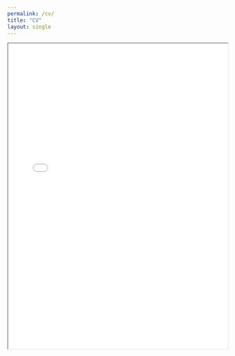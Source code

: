 ```yaml
---
permalink: /cv/
title: "CV"
layout: single
---
```

<div style="width: 100%; height:700">
<iframe src="/CV_Lu_Mar2024.pdf" width="100%" height="700">
This browser does not support PDFs. Please download the PDF to view it: <a href="/CV_Lu_Sep2023.pdf">Download PDF</a>
</iframe>
</div>
